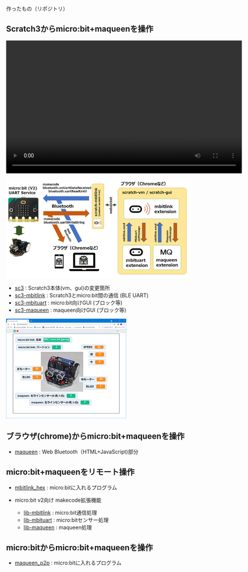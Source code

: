 作ったもの（リポジトリ）

## Scratch3からmicro:bit+maqueenを操作

<video src="https://marron9999.github.io/scratch-maqueen.mp4" style="width:640px;height:360px;"></video>

![](images/mbituart.png)

- [sc3](https://github.com/marron9999/sc3/) : Scratch3本体(vm、gui)の変更箇所
- [sc3-mbitlink](https://github.com/marron9999/sc3-mbitlink/) : Scratch3とmicro:bit間の通信 (BLE UART)
- [sc3-mbituart](https://github.com/marron9999/sc3-mbituart/) : micro:bit向けGUI (ブロック等)
- [sc3-maqueen](https://github.com/marron9999/sc3-maqueen/) : maqueen向けGUI (ブロック等)

![](images/play.png)

## ブラウザ(chrome)からmicro:bit+maqueenを操作

- [maqueen](https://github.com/marron9999/maqueen/) : Web Bluetooth（HTML+JavaScript)部分

## micro:bit+maqueenをリモート操作

- [mbitlink_hex](https://github.com/marron9999/mbitlink_hex/) : micro:bitに入れるプログラム

- micro:bit v2向け makecode拡張機能

	- [lib-mbitlink](https://github.com/marron9999/lib-mbitlink/) : micro:bit通信処理
	- [lib-mbituart](https://github.com/marron9999/lib-mbituart/) : micro:bitセンサー処理
	- [lib-maqueen](https://github.com/marron9999/lib-maqueen/) : maqueen処理

## micro:bitからmicro:bit+maqueenを操作

- [maqueen_p2p](https://github.com/marron9999/maqueen_p2p/) : micro:bitに入れるプログラム

